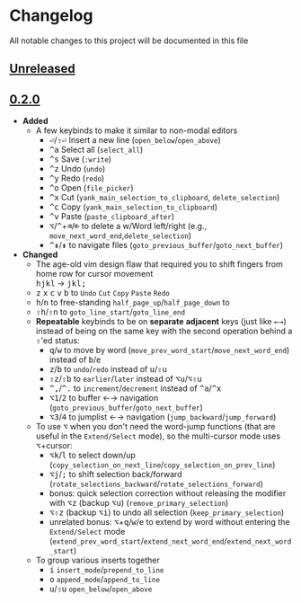 # Changelog
All notable changes to this project will be documented in this file

[unreleased]: https://github.com/eugenesvk/kbdHelix/compare/0.2.0...HEAD
## [Unreleased]
  <!-- - __Added__ -->
   <!-- + :sparkles: ??? -->
   <!-- new features -->
  <!-- - __Changed__ -->
   <!-- + ???  -->
   <!-- changes in existing functionality -->
  <!-- - __Fixed__ -->
   <!-- + :beetle: ??? -->
   <!-- bug fixes -->
  <!-- - __Deprecated__ -->
   <!-- + :poop: ??? -->
   <!-- soon-to-be removed features -->
  <!-- - __Removed__ -->
   <!-- + :wastebasket: ??? -->
   <!-- now removed features -->
  <!-- - __Security__ -->
   <!-- + :lock: ??? -->
   <!-- vulnerabilities -->

[0.2.0]: https://github.com/eugenesvk/kbdHelix/releases/tag/0.2.0
## [0.2.0]

  - __Added__
    - A few keybinds to make it similar to non-modal editors
        - <kbd>⏎</kbd>/<kbd>⇧</kbd><kbd>⏎</kbd> Insert a new line (`open_below`/`open_above`)
        - <kbd>^</kbd><kbd>a</kbd> Select all (`select_all`)
        - <kbd>^</kbd><kbd>s</kbd> Save (`:write`)
        - <kbd>^</kbd><kbd>z</kbd> Undo (`undo`)
        - <kbd>^</kbd><kbd>y</kbd> Redo (`redo`)
        - <kbd>^</kbd><kbd>o</kbd> Open (`file_picker`)
        - <kbd>^</kbd><kbd>x</kbd> Cut (`yank_main_selection_to_clipboard`, `delete_selection`)
        - <kbd>^</kbd><kbd>c</kbd> Copy (`yank_main_selection_to_clipboard`)
        - <kbd>^</kbd><kbd>v</kbd> Paste (`paste_clipboard_after`)
        - <kbd>⌥</kbd>/<kbd>^</kbd>+<kbd>⌫</kbd>/<kbd>⌦</kbd> to delete a w/Word left/right (e.g., `move_next_word_end`,`delete_selection`)
        - <kbd>^</kbd><kbd>⇞</kbd>/<kbd>⇟</kbd> to navigate files (`goto_previous_buffer`/`goto_next_buffer`)
  - __Changed__
    - The age-old vim design flaw that required you to shift fingers from home row for cursor movement <br><kbd>h</kbd><kbd>j</kbd><kbd>k</kbd><kbd>l</kbd> → <kbd>j</kbd><kbd>k</kbd><kbd>l</kbd><kbd>;</kbd>
    - <kbd>z</kbd> <kbd>x</kbd> <kbd>c</kbd> <kbd>v</kbd> <kbd>b</kbd> to `Undo` `Cut` `Copy` `Paste` `Redo`
    - <kbd>h</kbd>/<kbd>n</kbd> to free-standing `half_page_up`/`half_page_down` to 
    - <kbd>⇧</kbd><kbd>h</kbd>/<kbd>⇧</kbd><kbd>n</kbd> to `goto_line_start`/`goto_line_end`
    - __Repeatable__ keybinds to be on __separate__ __adjacent__ keys (just like <kbd>←</kbd><kbd>→</kbd>) instead of being on the same key with the second operation behind a <kbd>⇧</kbd>'ed status:
        + <kbd>q</kbd>/<kbd>w</kbd> to move by word (`move_prev_word_start`/`move_next_word_end`) instead of <kbd>b</kbd>/<kbd>e</kbd>
        + <kbd>z</kbd>/<kbd>b</kbd> to `undo`/`redo` instead of <kbd>u</kbd>/<kbd>⇧</kbd><kbd>u</kbd>
        + <kbd>⇧</kbd><kbd>z</kbd>/<kbd>⇧</kbd><kbd>b</kbd> to `earlier`/`later` instead of <kbd>⌥</kbd><kbd>u</kbd>/<kbd>⌥</kbd><kbd>⇧</kbd><kbd>u</kbd>
        + <kbd>^</kbd><kbd>,</kbd>/<kbd>^</kbd><kbd>.</kbd> to `increment`/`decrement` instead of <kbd>^</kbd><kbd>a</kbd>/<kbd>^</kbd><kbd>x</kbd>
        + <kbd>⌥</kbd><kbd>1</kbd>/<kbd>2</kbd> to buffer ←→ navigation (`goto_previous_buffer`/`goto_next_buffer`)
        + <kbd>⌥</kbd><kbd>3</kbd>/<kbd>4</kbd> to jumplist ←→ navigation  (`jump_backward`/`jump_forward`)
    - To use <kbd>⌥</kbd> when you don't need the word-jump functions (that are useful in the `Extend/Select` mode), so the multi-cursor mode uses <kbd>⌥</kbd>+cursor:
        - <kbd>⌥</kbd><kbd>k</kbd>/<kbd>l</kbd> to select down/up (`copy_selection_on_next_line`/`copy_selection_on_prev_line`)
        - <kbd>⌥</kbd><kbd>j</kbd>/<kbd>;</kbd> to shift selection back/forward (`rotate_selections_backward`/`rotate_selections_forward`)
        - bonus: quick selection correction without releasing the modifier with <kbd>⌥</kbd><kbd>z</kbd> (backup <kbd>⌥</kbd><kbd>u</kbd>) (`remove_primary_selection`)
        - <kbd>⌥</kbd><kbd>⇧</kbd><kbd>z</kbd> (backup <kbd>⌥</kbd><kbd>i</kbd>) to undo all selection (`keep_primary_selection`)
        - unrelated bonus: <kbd>⌥</kbd>+<kbd>q</kbd>/<kbd>w</kbd>/<kbd>e</kbd> to extend by word without entering the `Extend/Select` mode (`extend_prev_word_start`/`extend_next_word_end`/`extend_next_word_start`)
    - To group various inserts together
        - <kbd>i</kbd> `insert_mode`/`prepend_to_line`
        - <kbd>o</kbd> `append_mode`/`append_to_line`
        - <kbd>u</kbd>/<kbd>⇧</kbd><kbd>u</kbd> `open_below`/`open_above` 
